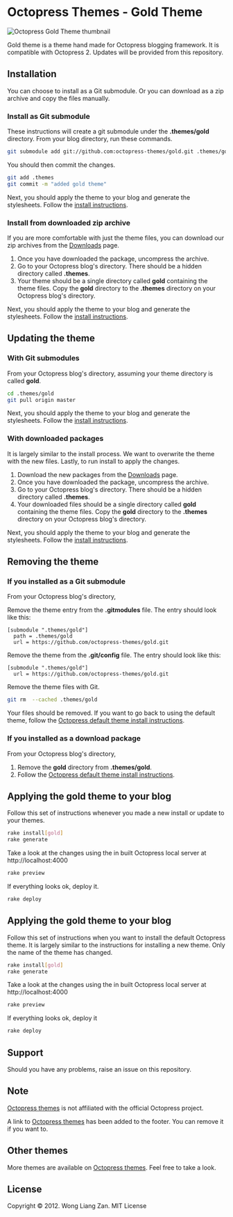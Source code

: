 # Octopress Themes - Gold Theme

![Octopress Gold Theme thumbnail](https://s3.amazonaws.com/static.liangzan.net/gold-thumbnail.png)

Gold theme is a theme hand made for Octopress blogging framework. It is compatible with Octopress 2. Updates will be provided from this repository.

## Installation

You can choose to install as a Git submodule. Or you can download as a zip archive and copy the files manually.

### Install as Git submodule

These instructions will create a git submodule under the __.themes/gold__ directory. From your blog directory, run these commands.

``` sh
git submodule add git://github.com:octopress-themes/gold.git .themes/gold
```

You should then commit the changes.

``` sh
git add .themes
git commit -m "added gold theme"
```

Next, you should apply the theme to your blog and generate the stylesheets. Follow the [install instructions](#applying-the-gold-theme-to-your-blog).

### Install from downloaded zip archive

If you are more comfortable with just the theme files, you can download our zip archives from the [Downloads](https://github.com/octopress-themes/gold/downloads) page.

1. Once you have downloaded the package, uncompress the archive.
2. Go to your Octopress blog's directory. There should be a hidden directory called __.themes__.
3. Your theme should be a single directory called __gold__ containing the theme files. Copy the __gold__ directory to the __.themes__ directory on your Octopress blog's directory.

Next, you should apply the theme to your blog and generate the stylesheets. Follow the [install instructions](#applying-the-gold-theme-to-your-blog).

## Updating the theme

### With Git submodules

From your Octopress blog's directory, assuming your theme directory is called __gold__.

``` sh
cd .themes/gold
git pull origin master
```

Next, you should apply the theme to your blog and generate the stylesheets. Follow the [install instructions](#applying-the-gold-theme-to-your-blog).

### With downloaded packages

It is largely similar to the install process. We want to overwrite the theme with the new files. Lastly, to run install to apply the changes.

1. Download the new packages from the [Downloads](https://github.com/octopress-themes/gold/downloads) page.
2. Once you have downloaded the package, uncompress the archive.
3. Go to your Octopress blog's directory. There should be a hidden directory called __.themes__.
4. Your downloaded files should be a single directory called __gold__ containing the theme files. Copy the __gold__ directory to the __.themes__ directory on your Octopress blog's directory.

Next, you should apply the theme to your blog and generate the stylesheets. Follow the [install instructions](#applying-the-gold-theme-to-your-blog).

## Removing the theme

### If you installed as a Git submodule

From your Octopress blog's directory,

Remove the theme entry from the __.gitmodules__ file. The entry should look like this:
```
[submodule ".themes/gold"]
  path = .themes/gold
  url = https://github.com/octopress-themes/gold.git
```

Remove the theme from the __.git/config__ file. The entry should look like this:
```
[submodule ".themes/gold"]
  url = https://github.com/octopress-themes/gold.git
```

Remove the theme files with Git.
``` sh
git rm  --cached .themes/gold
```

Your files should be removed. If you want to go back to using the default theme, follow the [Octopress default theme install instructions](#applying-the-gold-theme-to-your-blog).

### If you installed as a download package

From your Octopress blog's directory,

1. Remove the __gold__ directory from __.themes/gold__.
2. Follow the [Octopress default theme install instructions](#applying-the-goldtheme-to-your-blog).

## Applying the gold theme to your blog

Follow this set of instructions whenever you made a new install or update to your themes.

``` sh
rake install[gold]
rake generate
```

Take a look at the changes using the in built Octopress local server at http://localhost:4000

``` sh
rake preview
```

If everything looks ok, deploy it.

``` sh
rake deploy
```

## Applying the gold theme to your blog

Follow this set of instructions when you want to install the default Octopress theme. It is largely similar to the instructions for installing a new theme. Only the name of the theme has changed.

``` sh
rake install[gold]
rake generate
```

Take a look at the changes using the in built Octopress local server at http://localhost:4000

``` sh
rake preview
```

If everything looks ok, deploy it

``` sh
rake deploy
```

## Support

Should you have any problems, raise an issue on this repository.

## Note

[Octopress themes](http://octopressthemes.com) is not affiliated with the official Octopress project.

A link to [Octopress themes](http://octopressthemes.com) has been added to the footer. You can remove it if you want to.

## Other themes

More themes are available on [Octopress themes](http://octopressthemes.com). Feel free to take a look.

## License

Copyright &copy; 2012. Wong Liang Zan. MIT License
